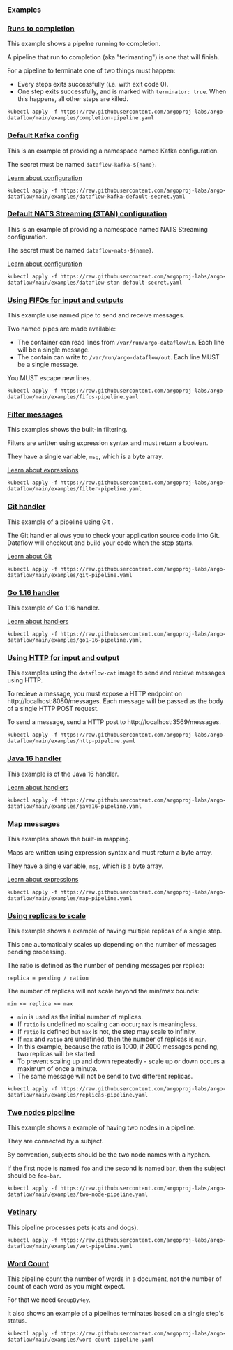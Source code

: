 ### Examples

### [Runs to completion](completion-pipeline.yaml)

This example shows a pipelne running to completion.

A pipeline that run to completion (aka "terimanting") is one that will finish.

For a pipeline to terminate one of two things must happen:

* Every steps exits successfully (i.e. with exit code 0).
* One step exits successfully, and is marked with `terminator: true`. When this happens, all other steps are killed.


```
kubectl apply -f https://raw.githubusercontent.com/argoproj-labs/argo-dataflow/main/examples/completion-pipeline.yaml
```

### [Default Kafka config](dataflow-kafka-default-secret.yaml)

This is an example of providing a namespace named Kafka configuration.

The secret must be named `dataflow-kafka-${name}`.

[Learn about configuration](../docs/CONFIGURATION.md)


```
kubectl apply -f https://raw.githubusercontent.com/argoproj-labs/argo-dataflow/main/examples/dataflow-kafka-default-secret.yaml
```

### [Default NATS Streaming (STAN) configuration](dataflow-stan-default-secret.yaml)

This is an example of providing a namespace named NATS Streaming configuration.

The secret must be named `dataflow-nats-${name}`.

[Learn about configuration](../docs/CONFIGURATION.md)


```
kubectl apply -f https://raw.githubusercontent.com/argoproj-labs/argo-dataflow/main/examples/dataflow-stan-default-secret.yaml
```

### [Using FIFOs for input and outputs](fifos-pipeline.yaml)

This example use named pipe to send and receive messages.

Two named pipes are made available:

* The container can read lines from `/var/run/argo-dataflow/in`. Each line will be a single message.
* The contain can write to `/var/run/argo-dataflow/out`. Each line MUST be a single message.

You MUST escape new lines.


```
kubectl apply -f https://raw.githubusercontent.com/argoproj-labs/argo-dataflow/main/examples/fifos-pipeline.yaml
```

### [Filter messages](filter-pipeline.yaml)

This examples shows the built-in filtering.

Filters are written using expression syntax and must return a boolean.

They have a single variable, `msg`, which is a byte array.

[Learn about expressions](../docs/EXPRESSIONS.md)


```
kubectl apply -f https://raw.githubusercontent.com/argoproj-labs/argo-dataflow/main/examples/filter-pipeline.yaml
```

### [Git handler](git-pipeline.yaml)

This example of a pipeline using Git .

The Git handler allows you to check your application source code into Git. Dataflow will checkout and build
your code when the step starts.

[Learn about Git](../docs/GIT.md)


```
kubectl apply -f https://raw.githubusercontent.com/argoproj-labs/argo-dataflow/main/examples/git-pipeline.yaml
```

### [Go 1.16 handler](go1-16-pipeline.yaml)

This example of Go 1.16 handler.

[Learn about handlers](../docs/HANDLERS.md)


```
kubectl apply -f https://raw.githubusercontent.com/argoproj-labs/argo-dataflow/main/examples/go1-16-pipeline.yaml
```

### [Using HTTP for input and output](http-pipeline.yaml)

This examples using the `dataflow-cat` image to send and recieve messages using HTTP.

To recieve a message, you must expose a HTTP endpoint on http://localhost:8080/messages. Each message will
be passed as the body of a single HTTP POST request.

To send a message, send a HTTP post to http://localhost:3569/messages.


```
kubectl apply -f https://raw.githubusercontent.com/argoproj-labs/argo-dataflow/main/examples/http-pipeline.yaml
```

### [Java 16 handler](java16-pipeline.yaml)

This example is of the Java 16 handler.

[Learn about handlers](../docs/HANDLERS.md)


```
kubectl apply -f https://raw.githubusercontent.com/argoproj-labs/argo-dataflow/main/examples/java16-pipeline.yaml
```

### [Map messages](map-pipeline.yaml)

This examples shows the built-in mapping.

Maps are written using expression syntax and must return a byte array.

They have a single variable, `msg`, which is a byte array.

[Learn about expressions](../docs/EXPRESSIONS.md)


```
kubectl apply -f https://raw.githubusercontent.com/argoproj-labs/argo-dataflow/main/examples/map-pipeline.yaml
```

### [Using replicas to scale](replicas-pipeline.yaml)

This example shows a example of having multiple replicas of a single step.

This one automatically scales up depending on the number of messages pending processing.

The ratio is defined as the number of pending messages per replica:

```
replica = pending / ration
```

The number of replicas will not scale beyond the min/max bounds:

```
min <= replica <= max
```

* `min` is used as the initial number of replicas.
* If `ratio` is undefined no scaling can occur; `max` is meaningless.
* If `ratio` is defined but `max` is not, the step may scale to infinity.
* If `max` and `ratio` are undefined, then the number of replicas is `min`.
* In this example, because the ratio is 1000, if 2000 messages pending, two replicas will be started.
* To prevent scaling up and down repeatedly - scale up or down occurs a maximum of once a minute.
* The same message will not be send to two different replicas.


```
kubectl apply -f https://raw.githubusercontent.com/argoproj-labs/argo-dataflow/main/examples/replicas-pipeline.yaml
```

### [Two nodes pipeline](two-node-pipeline.yaml)

This example shows a example of having two nodes in a pipeline.

They are connected by a subject.

By convention, subjects should be the two node names with a hyphen.

If the first node is named `foo` and the second is named `bar`, then the subject should be `foo-bar`.


```
kubectl apply -f https://raw.githubusercontent.com/argoproj-labs/argo-dataflow/main/examples/two-node-pipeline.yaml
```

### [Vetinary](vet-pipeline.yaml)

This pipeline processes pets (cats and dogs).


```
kubectl apply -f https://raw.githubusercontent.com/argoproj-labs/argo-dataflow/main/examples/vet-pipeline.yaml
```

### [Word Count](word-count-pipeline.yaml)

This pipeline count the number of words in a document, not the number of count of each word as you might expect.

For that we need `GroupByKey`.

It also shows an example of a pipelines terminates based on a single step's status.


```
kubectl apply -f https://raw.githubusercontent.com/argoproj-labs/argo-dataflow/main/examples/word-count-pipeline.yaml
```


